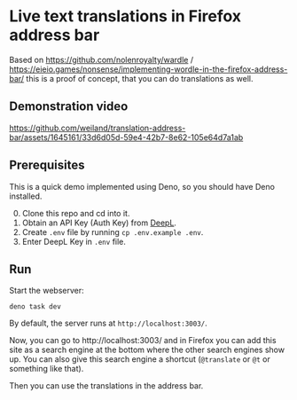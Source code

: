 # Live text translations in Firefox address bar

Based on https://github.com/nolenroyalty/wardle / https://eieio.games/nonsense/implementing-wordle-in-the-firefox-address-bar/
this is a proof of concept, that you can do translations as well.

## Demonstration video

https://github.com/weiland/translation-address-bar/assets/1645161/33d6d05d-59e4-42b7-8e62-105e64d7a1ab


## Prerequisites

This is a quick demo implemented using Deno, so you should have Deno installed.

0. Clone this repo and cd into it.
1. Obtain an API Key (Auth Key) from [DeepL](https://www.deepl.com/pro-api).
2. Create `.env` file by running `cp .env.example .env`.
3. Enter DeepL Key in `.env` file.

## Run

Start the webserver:

```command
deno task dev
```

By default, the server runs at `http://localhost:3003/`.

Now, you can go to http://localhost:3003/ and in Firefox you can
add this site as a search engine at the bottom where the other search engines
show up.
You can also give this search engine a shortcut (`@translate` or `@t` or something like that).

Then you can use the translations in the address bar.

